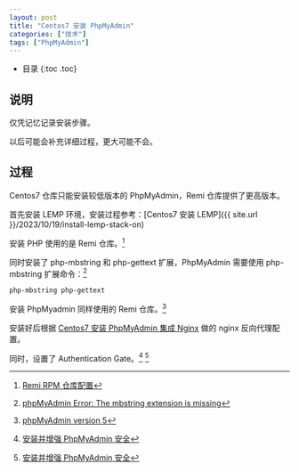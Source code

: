 ```yaml
---
layout: post
title: "Centos7 安装 PhpMyAdmin"
categories: ["技术"]
tags: ["PhpMyAdmin"]
---
```


* 目录
{:toc .toc}

## 说明
仅凭记忆记录安装步骤。

以后可能会补充详细过程，更大可能不会。

## 过程

Centos7 仓库只能安装较低版本的 PhpMyAdmin，Remi 仓库提供了更高版本。

首先安装 LEMP 环境，安装过程参考：[Centos7 安装 LEMP]({{ site.url }}/2023/10/19/install-lemp-stack-on)

安装 PHP 使用的是 Remi 仓库。[^1]

同时安装了 php-mbstring 和 php-gettext 扩展，PhpMyAdmin 需要使用 php-mbstring 扩展命令：[^2]

```bash
php-mbstring php-gettext
```

安装 PhpMyadmin 同样使用的 Remi 仓库。[^3]

安装好后根据 [Centos7 安装 PhpMyAdmin 集成 Nginx](https://linuxize.com/post/how-to-install-phpmyadmin-with-nginx-on-centos-7/) 做的 nginx 反向代理配置。

同时，设置了 Authentication Gate。[^4] [^5]

[^1]: [Remi RPM 仓库配置](https://rpms.remirepo.net/wizard/)
[^2]: [phpMyAdmin Error: The mbstring extension is missing](https://stackoverflow.com/questions/30047169/phpmyadmin-error-the-mbstring-extension-is-missing-please-check-your-php-confi)
[^3]: [phpMyAdmin version 5](https://blog.remirepo.net/post/2020/01/22/phpMyAdmin-version-5-en)
[^4]: [安装并增强 PhpMyAdmin 安全](https://www.digitalocean.com/community/tutorials/how-to-install-and-secure-phpmyadmin-with-nginx-on-a-centos-7-server)
[^5]: [安装并增强 PhpMyAdmin 安全](https://community.hetzner.com/tutorials/install-and-secure-phpmyadmin-with-nginx-on-centos-7)
